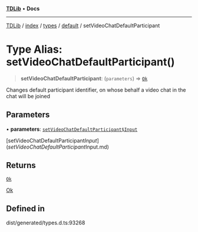 [**TDLib**](../../../../../../README.md) • **Docs**

***

[TDLib](../../../../../../modules.md) / [index](../../../../../README.md) / [types](../../../README.md) / [default](../README.md) / setVideoChatDefaultParticipant

# Type Alias: setVideoChatDefaultParticipant()

> **setVideoChatDefaultParticipant**: (`parameters`) => [`Ok`](Ok-1.md)

Changes default participant identifier, on whose behalf a video chat in the chat will be joined

## Parameters

• **parameters**: [`setVideoChatDefaultParticipant$Input`](setVideoChatDefaultParticipant$Input.md)

[setVideoChatDefaultParticipant$Input](setVideoChatDefaultParticipant$Input.md)

## Returns

[`Ok`](Ok-1.md)

[Ok](Ok-1.md)

## Defined in

dist/generated/types.d.ts:93268
